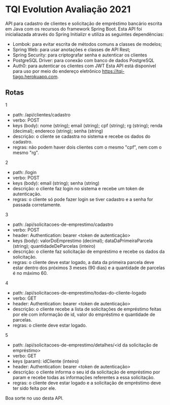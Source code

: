 # TQI Evolution Avaliação 2021

API para cadastro de clientes e solicitação de empréstimo bancário escrita em Java com os recursos do framework Spring Boot.
Esta API foi inicialiazada através do Spring Initializr e utiliza as seguintes dependências:
 - Lombok: para evitar escrita de métodos comuns a classes de modelos;
 - Spring Web: para usar anotações e classes de API Rest;
 - Spring Security: para criptografar senha e autenticar os clientes
 - PostgreSQL Driver: para conexão com banco de dados PostgreSQL
 - Auth0: para autenticar os clientes com JWT
Esta API está disponível para uso por meio do endereço eletrônico https://tqi-tiago.herokuapp.com.

## Rotas

1
 - path: /api/clientes/cadastro
 - verbo: POST
 - keys (body): nome (string); email (string); cpf (string); rg (string); renda (decimal); endereco (string); senha (string)
 - descrição: o cliente se cadastra no sistema e recebe os dados do cadastro.
 - regras: não podem haver dois clientes com o mesmo "cpf", nem com o mesmo "rg".

2
 - path: /login
 - verbo: POST
 - keys (body): email (string); senha (string)
 - descrição: o cliente faz login no sistema e recebe um token de autenticação.
 - regras: o cliente só pode fazer login se tiver cadastro e a senha for passada corretamente.

3
 - path: /api/solicitacoes-de-emprestimo/cadastro
 - verbo: POST
 - header: Authentication: bearer <token de autenticação>
 - keys (body): valorDoEmprestimo (decimal); dataDaPrimeiraParcela (string); quantidadeDeParcelas (inteiro)
 - descrição: o cliente faz solicitação de empréstimo e recebe os dados da solicitação.
 - regras: o cliente deve estar logado, a data da primeira parcela deve estar dentro dos próximos 3 meses (90 dias) e a quantidade de parcelas é no máximo 60.

4
 - path: /api/solicitacoes-de-emprestimo/todas-do-cliente-logado
 - verbo: GET
 - header: Authentication: bearer <token de autenticação>
 - descrição: o cliente recebe a lista de solicitações de empréstimo feitas por ele com informação de id, valor do empréstimo e quantidade de parcelas.
 - regras: o cliente deve estar logado.

5
 - path: /api/solicitacoes-de-emprestimo/detalhes/<id da solicitação de empréstimo>
 - verbo: GET
 - keys (param): idCliente (inteiro)
 - header: Authentication: bearer <token de autenticação>
 - descrição: o cliente informa o seu id da solicitação de empréstimo por param e recebe todas as informações referentes a essa solicitação.
 - regras: o cliente deve estar logado e a solicitação de empréstimo deve ter sido feita por ele.
 
Boa sorte no uso desta API.
